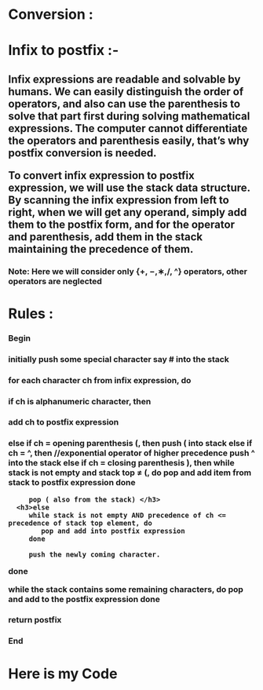 <h1>Conversion :</h1>
<h1>Infix to postfix :-</h1>
<h2>Infix expressions are readable and solvable by humans. We can easily distinguish the order of operators, and also can use the parenthesis to solve that part first during solving mathematical expressions. The computer cannot differentiate the operators and parenthesis easily, that’s why postfix conversion is needed.

To convert infix expression to postfix expression, we will use the stack data structure. By scanning the infix expression from left to right, when we will get any operand, simply add them to the postfix form, and for the operator and parenthesis, add them in the stack maintaining the precedence of them.</h2>
<h3>Note: Here we will consider only {+, −,∗,/, ^} operators, other operators are neglected</h3>
<h1>Rules :</h1>
<h3>Begin</h3>
  <h3> initially push some special character say # into the stack</h3>
   <h3>for each character ch from infix expression, do</h3>
      <h3>if ch is alphanumeric character, then</h3>
         <h3>add ch to postfix expression</h3>
      <h3>else if ch = opening parenthesis (, then
         push ( into stack
      else if ch = ^, then            //exponential operator of higher precedence
         push ^ into the stack
      else if ch = closing parenthesis ), then
         while stack is not empty and stack top ≠ (,
            do pop and add item from stack to postfix expression
         done

         pop ( also from the stack) </h3>
      <h3>else
         while stack is not empty AND precedence of ch <= precedence of stack top element, do
            pop and add into postfix expression
         done

         push the newly coming character.
   done

   while the stack contains some remaining characters, do
      pop and add to the postfix expression
   done</h3>
   <h3>return postfix</h3>
<h3>End</h3>
<h1>Here is my Code</h3>
